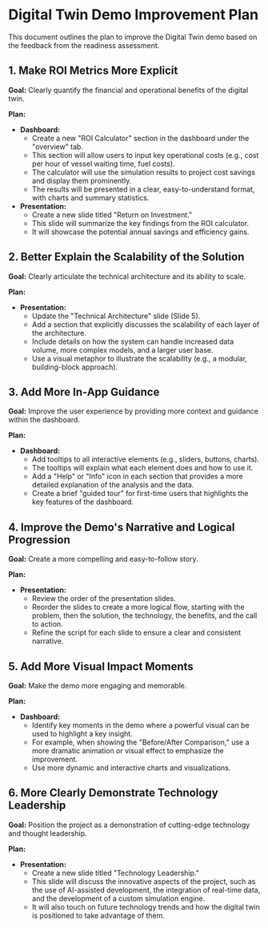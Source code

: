 # Digital Twin Demo Improvement Plan

This document outlines the plan to improve the Digital Twin demo based on the feedback from the readiness assessment.

## 1. Make ROI Metrics More Explicit

**Goal:** Clearly quantify the financial and operational benefits of the digital twin.

**Plan:**

*   **Dashboard:**
    *   Create a new "ROI Calculator" section in the dashboard under the "overview" tab.
    *   This section will allow users to input key operational costs (e.g., cost per hour of vessel waiting time, fuel costs).
    *   The calculator will use the simulation results to project cost savings and display them prominently.
    *   The results will be presented in a clear, easy-to-understand format, with charts and summary statistics.
*   **Presentation:**
    *   Create a new slide titled "Return on Investment."
    *   This slide will summarize the key findings from the ROI calculator.
    *   It will showcase the potential annual savings and efficiency gains.

## 2. Better Explain the Scalability of the Solution

**Goal:** Clearly articulate the technical architecture and its ability to scale.

**Plan:**

*   **Presentation:**
    *   Update the "Technical Architecture" slide (Slide 5).
    *   Add a section that explicitly discusses the scalability of each layer of the architecture.
    *   Include details on how the system can handle increased data volume, more complex models, and a larger user base.
    *   Use a visual metaphor to illustrate the scalability (e.g., a modular, building-block approach).

## 3. Add More In-App Guidance

**Goal:** Improve the user experience by providing more context and guidance within the dashboard.

**Plan:**

*   **Dashboard:**
    *   Add tooltips to all interactive elements (e.g., sliders, buttons, charts).
    *   The tooltips will explain what each element does and how to use it.
    *   Add a "Help" or "Info" icon in each section that provides a more detailed explanation of the analysis and the data.
    *   Create a brief "guided tour" for first-time users that highlights the key features of the dashboard.

## 4. Improve the Demo's Narrative and Logical Progression

**Goal:** Create a more compelling and easy-to-follow story.

**Plan:**

*   **Presentation:**
    *   Review the order of the presentation slides.
    *   Reorder the slides to create a more logical flow, starting with the problem, then the solution, the technology, the benefits, and the call to action.
    *   Refine the script for each slide to ensure a clear and consistent narrative.

## 5. Add More Visual Impact Moments

**Goal:** Make the demo more engaging and memorable.

**Plan:**

*   **Dashboard:**
    *   Identify key moments in the demo where a powerful visual can be used to highlight a key insight.
    *   For example, when showing the "Before/After Comparison," use a more dramatic animation or visual effect to emphasize the improvement.
    *   Use more dynamic and interactive charts and visualizations.

## 6. More Clearly Demonstrate Technology Leadership

**Goal:** Position the project as a demonstration of cutting-edge technology and thought leadership.

**Plan:**

*   **Presentation:**
    *   Create a new slide titled "Technology Leadership."
    *   This slide will discuss the innovative aspects of the project, such as the use of AI-assisted development, the integration of real-time data, and the development of a custom simulation engine.
    *   It will also touch on future technology trends and how the digital twin is positioned to take advantage of them.